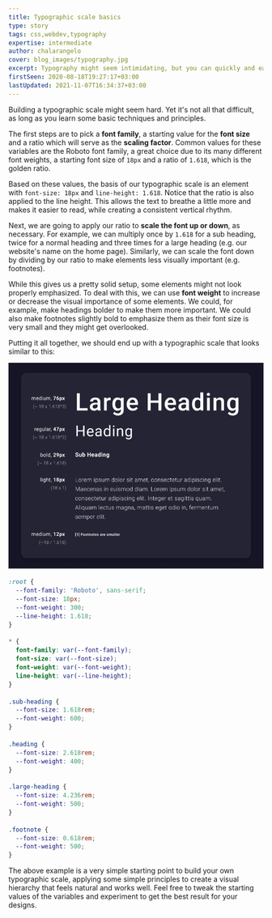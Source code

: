 ```yaml
---
title: Typographic scale basics
type: story
tags: css,webdev,typography
expertise: intermediate
author: chalarangelo
cover: blog_images/typography.jpg
excerpt: Typography might seem intimidating, but you can quickly and easily create a simple typographic scale with this basic technique.
firstSeen: 2020-08-18T19:27:17+03:00
lastUpdated: 2021-11-07T16:34:37+03:00
---
```


Building a typographic scale might seem hard. Yet it's not all that difficult, as long as you learn some basic techniques and principles.

The first steps are to pick a **font family**, a starting value for the **font size** and a ratio which will serve as the **scaling factor**. Common values for these variables are the Roboto font family, a great choice due to its many different font weights, a starting font size of `18px` and a ratio of `1.618`, which is the golden ratio.

Based on these values, the basis of our typographic scale is an element with `font-size: 18px` and `line-height: 1.618`. Notice that the ratio is also applied to the line height. This allows the text to breathe a little more and makes it easier to read, while creating a consistent vertical rhythm.

Next, we are going to apply our ratio to **scale the font up or down**, as necessary. For example, we can multiply once by `1.618` for a sub heading, twice for a normal heading and three times for a large heading (e.g. our website's name on the home page). Similarly, we can scale the font down by dividing by our ratio to make elements less visually important (e.g. footnotes).

While this gives us a pretty solid setup, some elements might not look properly emphasized. To deal with this, we can use **font weight** to increase or decrease the visual importance of some elements. We could, for example, make headings bolder to make them more important. We could also make footnotes slightly bold to emphasize them as their font size is very small and they might get overlooked.

Putting it all together, we should end up with a typographic scale that looks similar to this:

![Typographic scale example](./blog_images/typography-example.png)

```css
:root {
  --font-family: 'Roboto', sans-serif;
  --font-size: 18px;
  --font-weight: 300;
  --line-height: 1.618;
}

* {
  font-family: var(--font-family);
  font-size: var(--font-size);
  font-weight: var(--font-weight);
  line-height: var(--line-height);
}

.sub-heading {
  --font-size: 1.618rem;
  --font-weight: 600;
}

.heading {
  --font-size: 2.618rem;
  --font-weight: 400;
}

.large-heading {
  --font-size: 4.236rem;
  --font-weight: 500;
}

.footnote {
  --font-size: 0.618rem;
  --font-weight: 500;
}
```

The above example is a very simple starting point to build your own typographic scale, applying some simple principles to create a visual hierarchy that feels natural and works well. Feel free to tweak the starting values of the variables and experiment to get the best result for your designs.

